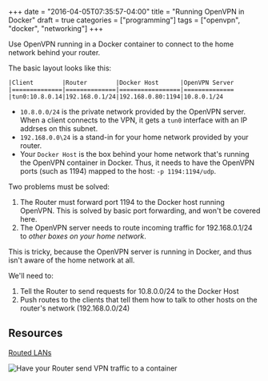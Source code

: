 +++
date = "2016-04-05T07:35:57-04:00"
title = "Running OpenVPN in Docker"
draft = true
categories = ["programming"]
tags = ["openvpn", "docker", "networking"]
+++

Use OpenVPN running in a Docker container to connect to the home network behind
your router.

<!--more-->

The basic layout looks like this:

```
|Client        |Router        |Docker Host      |OpenVPN Server
|==============|==============|=================|==============
|tun0:10.8.0.14|192.168.0.1/24|192.168.0.80:1194|10.8.0.1/24
```

* `10.8.0.0/24` is the private network provided by the OpenVPN server.
  When a client connects to the VPN, it gets a `tun0` interface with an IP
  addrses on this subnet.
* `192.168.0.0\24` is a stand-in for your home network provided by your router.
* Your `Docker Host` is the box behind your home network that's running the
  OpenVPN container in Docker. Thus, it needs to have the OpenVPN ports (such
  as 1194) mapped to the host: `-p 1194:1194/udp`.

Two problems must be solved:

1. The Router must forward port 1194 to the Docker host running OpenVPN. This
   is solved by basic port forwarding, and won't be covered here.
2. The OpenVPN server needs to route incoming traffic for 192.168.0.1/24 to
   _other boxes on your home network_.

This is tricky, because the OpenVPN server is running in Docker, and thus
isn't aware of the home network at all.

We'll need to:

1. Tell the Router to send requests for 10.8.0.0/24 to the Docker Host
1. Push routes to the clients that tell them how to talk to other hosts on the
   router's network (192.168.0.0/24)

## Resources
[Routed
LANs](https://community.openvpn.net/openvpn/wiki/RoutedLans#ROUTESTOADDOUTSIDEOFOPENVPN)

![Have your Router send VPN traffic to a container](https://secure-computing.net/wiki/images/graphviz/e49135615ed3644f7ac4586d82348e8f.png)
